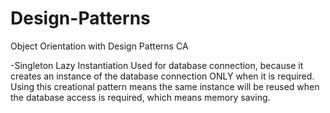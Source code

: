 # Design-Patterns
Object Orientation with Design Patterns CA

-Singleton Lazy Instantiation
Used for database connection, because it creates an instance of the database connection ONLY when it is required. 
Using this creational pattern means the same instance will be reused when the database access is required, which means memory saving.
